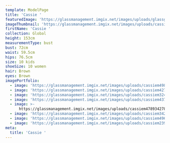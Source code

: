 ```yaml
---
template: ModelPage
title: 'Cassie '
featuredImage: 'https://glassmanagement.imgix.net/images/uploads/glassglobal.jpg'
imageThumbnail: 'https://glassmanagement.imgix.net/images/uploads/cassiem4373783.jpg'
firstName: 'Cassie '
collection: Global
height: 153cm
measurementType: bust
bust: 72cm
waist: 59.5cm
hips: 76.5cm
size: 10 kids
shoeSize: 10 women
hair: Brown
eyes: Brown
imagePortfolio:
  - image: 'https://glassmanagement.imgix.net/images/uploads/cassiem498273.jpg'
  - image: 'https://glassmanagement.imgix.net/images/uploads/cassiem42798879324.jpg'
  - image: 'https://glassmanagement.imgix.net/images/uploads/cassiem32478.jpg'
  - image: 'https://glassmanagement.imgix.net/images/uploads/cassiem4373783.jpg'
  - image: >-
      https://glassmanagement.imgix.net/images/uploads/cassiem4789342789348927.jpg
  - image: 'https://glassmanagement.imgix.net/images/uploads/cassiem34278343.jpg'
  - image: 'https://glassmanagement.imgix.net/images/uploads/cassiem496p79283.jpg'
  - image: 'https://glassmanagement.imgix.net/images/uploads/cassiem239784.jpg'
meta:
  title: 'Cassie '
---
```


